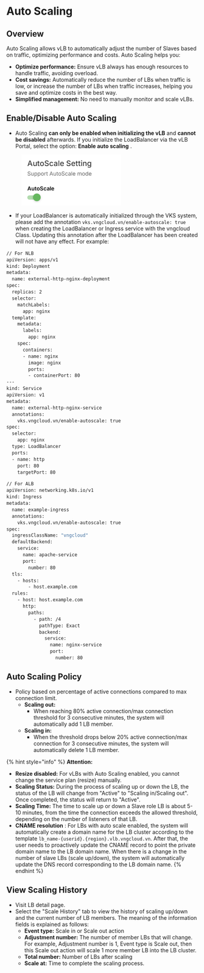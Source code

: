 # Auto Scaling

## Overview <a href="#tong-quan" id="tong-quan"></a>

Auto Scaling allows vLB to automatically adjust the number of Slaves based on traffic, optimizing performance and costs. Auto Scaling helps you:

* **Optimize performance:** Ensure vLB always has enough resources to handle traffic, avoiding overload.
* **Cost savings:** Automatically reduce the number of LBs when traffic is low, or increase the number of LBs when traffic increases, helping you save and optimize costs in the best way.
* **Simplified management:** No need to manually monitor and scale vLBs.

## **Enable/Disable Auto Scaling** <a href="#bat-tat-auto-scaling" id="bat-tat-auto-scaling"></a>

* Auto Scaling **can only be enabled when initializing the vLB** and **cannot be disabled** afterwards. If you initialize the LoadBalancer via the vLB Portal, select the option: **Enable auto scaling** .

<figure><img src="../../.gitbook/assets/image (10) (1).png" alt=""><figcaption></figcaption></figure>

* If your LoadBalancer is automatically initialized through the VKS system, please add the annotation `vks.vngcloud.vn/enable-autoscale: true` when creating the LoadBalancer or Ingress service with the vngcloud Class. Updating this annotation after the LoadBalancer has been created will not have any effect. For example:

```bash
// For NLB
apiVersion: apps/v1
kind: Deployment
metadata:
  name: external-http-nginx-deployment
spec:
  replicas: 2
  selector:
    matchLabels:
      app: nginx
  template:
    metadata:
      labels:
        app: nginx
    spec:
      containers:
      - name: nginx
        image: nginx
        ports:
        - containerPort: 80
---
kind: Service
apiVersion: v1
metadata:
  name: external-http-nginx-service
  annotations:
    vks.vngcloud.vn/enable-autoscale: true
spec:
  selector:
    app: nginx
  type: LoadBalancer
  ports:
  - name: http
    port: 80
    targetPort: 80
```

```bash
// For ALB
apiVersion: networking.k8s.io/v1
kind: Ingress
metadata:
  name: example-ingress
  annotations:
    vks.vngcloud.vn/enable-autoscale: true
spec:
  ingressClassName: "vngcloud"
  defaultBackend:
    service:
      name: apache-service
      port:
        number: 80
  tls:
    - hosts:
        - host.example.com
  rules:
    - host: host.example.com
      http:
        paths:
          - path: /4
            pathType: Exact
            backend:
              service:
                name: nginx-service
                port:
                  number: 80
```

## **Auto Scaling Policy** <a href="#chinh-sach-auto-scaling" id="chinh-sach-auto-scaling"></a>

* Policy based on percentage of active connections compared to max connection limit.
  * **Scaling out:**
    * When reaching 80% active connection/max connection threshold for 3 consecutive minutes, the system will automatically add 1 LB member.
  * **Scaling in:**
    * When the threshold drops below 20% active connection/max connection for 3 consecutive minutes, the system will automatically delete 1 LB member.

{% hint style="info" %}
**Attention:**

* **Resize disabled:** For vLBs with Auto Scaling enabled, you cannot change the service plan (resize) manually.
* **Scaling Status:** During the process of scaling up or down the LB, the status of the LB will change from "Active" to "Scaling in/Scaling out". Once completed, the status will return to "Active".
* **Scaling Time:** The time to scale up or down a Slave role LB is about 5-10 minutes, from the time the connection exceeds the allowed threshold, depending on the number of listeners of that LB.
* **CNAME resolution** : For LBs with auto scale enabled, the system will automatically create a domain name for the LB cluster according to the template `lb_name-{userid}.{region}.vlb.vngcloud.vn`. After that, the user needs to proactively update the CNAME record to point the private domain name to the LB domain name. When there is a change in the number of slave LBs (scale up/down), the system will automatically update the DNS record corresponding to the LB domain name.
{% endhint %}

## **View Scaling History** <a href="#xem-lich-su-scaling" id="xem-lich-su-scaling"></a>

* Visit LB detail page.
* Select the "Scale History" tab to view the history of scaling up/down and the current number of LB members. The meaning of the information fields is explained as follows:
  * **Event type:** Scale in or Scale out action
  * **Adjustment number:** The number of member LBs that will change. For example, Adjustment number is 1, Event type is Scale out, then this Scale out action will scale 1 more member LB into the LB cluster.
  * **Total number:** Number of LBs after scaling
  * **Scale at:** Time to complete the scaling process.
